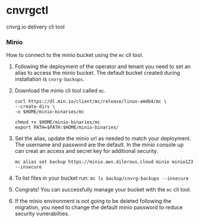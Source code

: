 # cnvrgctl
cnvrg.io delivery cli tool


### Minio
How to connect to the minio bucket using the `mc` cli tool.
1. Following the deployment of the operator and tenant you need to set an alias
   to access the minio bucket. The default bucket created during installation is
   `cnvrg-backups`.
2. Download the minio cli tool called `mc`.
    ```
    curl https://dl.min.io/client/mc/release/linux-amd64/mc \
    --create-dirs \
    -o $HOME/minio-binaries/mc

    chmod +x $HOME/minio-binaries/mc
    export PATH=$PATH:$HOME/minio-binaries/
    ```
3. Set the alias, update the minio url as needed to match your deployment. The
   username and password are the default. In the minio console up can creat an
   access and secret key for additional security.

    `mc alias set backup https://minio.aws.dilerous.cloud minio minio123 --insecure`
4. To list files in your bucket run:
    `mc ls backup/cnvrg-backups --insecure`
5. Congrats! You can successfully manage your bucket with the `mc` cli tool.
6. If the minio environment is not going to be deleted following the migration,
   you need to change the default minio password to reduce security vunerabilties.
